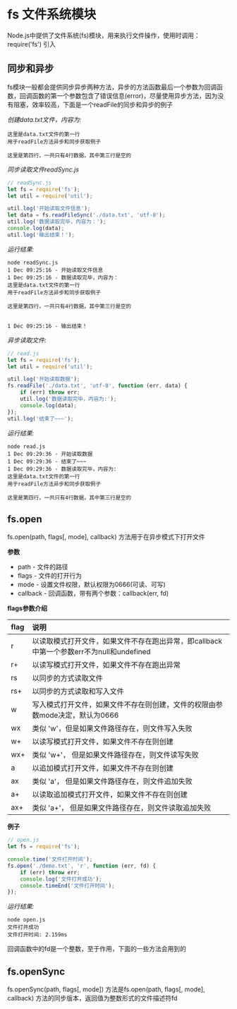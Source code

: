 # fs 文件系统模块
Node.js中提供了文件系统(fs)模块，用来执行文件操作，使用时调用：require('fs') 引入

## 同步和异步
fs模块一般都会提供同步异步两种方法，异步的方法函数最后一个参数为回调函数，回调函数的第一个参数包含了错误信息(error)，尽量使用异步方法，因为没有阻塞，效率较高，下面是一个readFile的同步和异步的例子

*创建data.txt文件，内容为:*
```
这里是data.txt文件的第一行
用于readFile方法异步和同步获取例子

这里是第四行，一共只有4行数据，其中第三行是空的
```
*同步读取文件readSync.js*
```javascript
// readSync.js
let fs = require('fs');
let util = require('util');

util.log('开始读取文件信息');
let data = fs.readFileSync('./data.txt', 'utf-8');
util.log('数据读取完毕，内容为：');
console.log(data);
util.log('输出结束！');
```
*运行结果:*
```
node readSync.js
1 Dec 09:25:16 - 开始读取文件信息
1 Dec 09:25:16 - 数据读取完毕，内容为：
这里是data.txt文件的第一行
用于readFile方法异步和同步获取例子

这里是第四行，一共只有4行数据，其中第三行是空的


1 Dec 09:25:16 - 输出结束！
```
*异步读取文件:*
```javascript
// read.js
let fs = require('fs');
let util = require('util');

util.log('开始读取数据');
fs.readFile('./data.txt', 'utf-8', function (err, data) {
	if (err) throw err;
	util.log('数据读取完毕，内容为:');
	console.log(data);
});
util.log('结束了~~~');
```
*运行结果:*
```
node read.js
1 Dec 09:29:36 - 开始读取数据
1 Dec 09:29:36 - 结束了~~~
1 Dec 09:29:36 - 数据读取完毕，内容为:
这里是data.txt文件的第一行
用于readFile方法异步和同步获取例子

这里是第四行，一共只有4行数据，其中第三行是空的
```

## fs.open
fs.open(path, flags[, mode], callback) 方法用于在异步模式下打开文件

**参数**

* path - 文件的路径
* flags - 文件的打开行为
* mode - 设置文件权限，默认权限为0666(可读、可写)
* callback - 回调函数，带有两个参数：callback(err, fd)

**flags参数介绍**

|flag|说明|
|:--|:--|
|r|以读取模式打开文件，如果文件不存在跑出异常，即callback中第一个参数err不为null和undefined|
|r+|以读写模式打开文件，如果文件不存在跑出异常|
|rs|以同步的方式读取文件|
|rs+|以同步的方式读取和写入文件|
|w|写入模式打开文件，如果文件不存在则创建，文件的权限由参数mode决定，默认为0666|
|wx|类似 'w'，但是如果文件路径存在，则文件写入失败|
|w+|以读写模式打开文件，如果文件不存在则创建|
|wx+|类似 'w+'， 但是如果文件路径存在，则文件读写失败|
|a|以追加模式打开文件，如果文件不存在则创建|
|ax|类似 'a'， 但是如果文件路径存在，则文件追加失败|
|a+|以读取追加模式打开文件，如果文件不存在则创建|
|ax+|类似 'a+'， 但是如果文件路径存在，则文件读取追加失败|

**例子**

```javascript
// open.js
let fs = require('fs');

console.time('文件打开时间');
fs.open('./demo.txt', 'r', function (err, fd) {
    if (err) throw err;
    console.log('文件打开成功');
    console.timeEnd('文件打开时间');
});
```
*运行结果:*
```
node open.js
文件打开成功
文件打开时间: 2.159ms
```
回调函数中的fd是一个整数，至于作用，下面的一些方法会用到的

## fs.openSync
fs.openSync(path, flags[, mode]) 方法是fs.open(path, flags[, mode], callback) 方法的同步版本，返回值为整数形式的文件描述符fd
